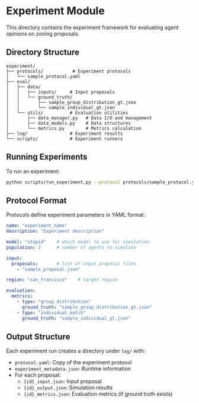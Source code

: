 # Experiment Module

This directory contains the experiment framework for evaluating agent opinions on zoning proposals.

## Directory Structure

```
experiment/
├── protocols/           # Experiment protocols
│   └── sample_protocol.yaml
├── eval/
│   ├── data/
│   │   ├── inputs/     # Input proposals
│   │   └── ground_truth/
│   │       ├── sample_group_distribution_gt.json
│   │       └── sample_individual_gt.json
│   └── utils/          # Evaluation utilities
│       ├── data_manager.py   # Data I/O and management
│       ├── data_models.py    # Data structures
│       └── metrics.py        # Metrics calculation
├── log/                # Experiment results
└── scripts/            # Experiment runners
```

## Running Experiments

To run an experiment:

```bash
python scripts/run_experiment.py --protocol protocols/sample_protocol.yaml
```

## Protocol Format

Protocols define experiment parameters in YAML format:

```yaml
name: "experiment_name"
description: "Experiment description"

model: "stupid"    # which model to use for simulation
population: 2      # number of agents to simulate

input:
  proposals:       # list of input proposal files
    - "sample_proposal.json"

region: "san_francisco"    # target region

evaluation:
  metrics:
    - type: "group_distribution"
      ground_truth: "sample_group_distribution_gt.json"
    - type: "individual_match"
      ground_truth: "sample_individual_gt.json"
```

## Output Structure

Each experiment run creates a directory under `log/` with:

- `protocol.yaml`: Copy of the experiment protocol
- `experiment_metadata.json`: Runtime information
- For each proposal:
  - `{id}_input.json`: Input proposal
  - `{id}_output.json`: Simulation results
  - `{id}_metrics.json`: Evaluation metrics (if ground truth exists) 